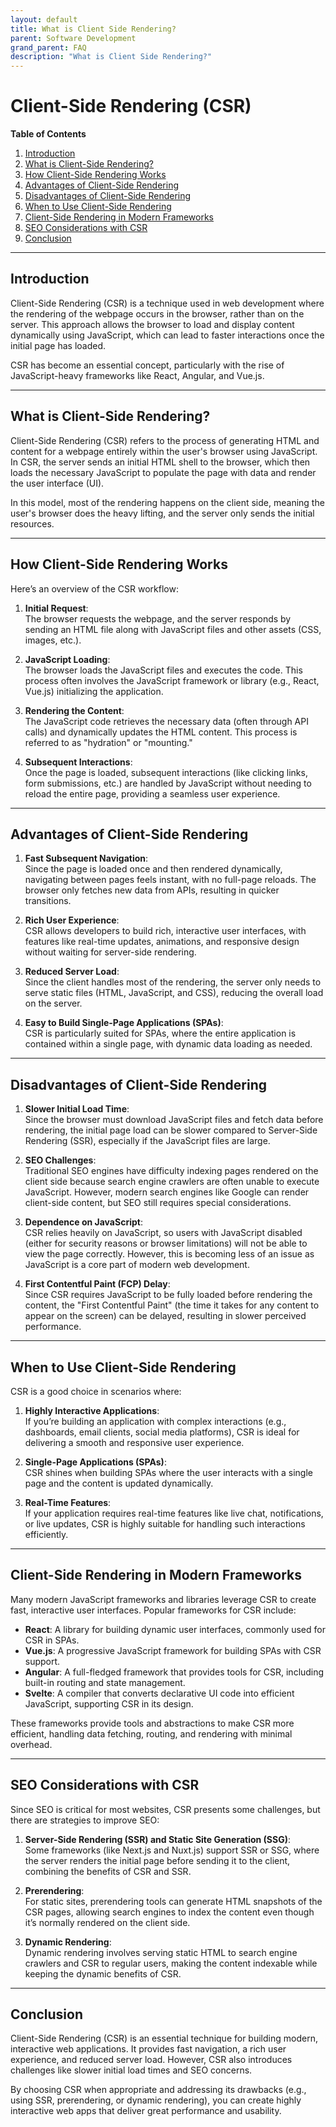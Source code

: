 ```yaml
---
layout: default
title: What is Client Side Rendering?
parent: Software Development
grand_parent: FAQ
description: "What is Client Side Rendering?"
---
```


# Client-Side Rendering (CSR)

**Table of Contents**
1. [Introduction](#introduction)
2. [What is Client-Side Rendering?](#what-is-client-side-rendering)
3. [How Client-Side Rendering Works](#how-client-side-rendering-works)
4. [Advantages of Client-Side Rendering](#advantages-of-client-side-rendering)
5. [Disadvantages of Client-Side Rendering](#disadvantages-of-client-side-rendering)
6. [When to Use Client-Side Rendering](#when-to-use-client-side-rendering)
7. [Client-Side Rendering in Modern Frameworks](#client-side-rendering-in-modern-frameworks)
8. [SEO Considerations with CSR](#seo-considerations-with-csr)
9. [Conclusion](#conclusion)

---

## Introduction
Client-Side Rendering (CSR) is a technique used in web development where the rendering of the webpage occurs in the browser, rather than on the server. This approach allows the browser to load and display content dynamically using JavaScript, which can lead to faster interactions once the initial page has loaded.

CSR has become an essential concept, particularly with the rise of JavaScript-heavy frameworks like React, Angular, and Vue.js.

---

## What is Client-Side Rendering?
Client-Side Rendering (CSR) refers to the process of generating HTML and content for a webpage entirely within the user's browser using JavaScript. In CSR, the server sends an initial HTML shell to the browser, which then loads the necessary JavaScript to populate the page with data and render the user interface (UI).

In this model, most of the rendering happens on the client side, meaning the user's browser does the heavy lifting, and the server only sends the initial resources.

---

## How Client-Side Rendering Works
Here’s an overview of the CSR workflow:

1. **Initial Request**:  
   The browser requests the webpage, and the server responds by sending an HTML file along with JavaScript files and other assets (CSS, images, etc.).

2. **JavaScript Loading**:  
   The browser loads the JavaScript files and executes the code. This process often involves the JavaScript framework or library (e.g., React, Vue.js) initializing the application.

3. **Rendering the Content**:  
   The JavaScript code retrieves the necessary data (often through API calls) and dynamically updates the HTML content. This process is referred to as "hydration" or "mounting."

4. **Subsequent Interactions**:  
   Once the page is loaded, subsequent interactions (like clicking links, form submissions, etc.) are handled by JavaScript without needing to reload the entire page, providing a seamless user experience.

---

## Advantages of Client-Side Rendering
1. **Fast Subsequent Navigation**:  
   Since the page is loaded once and then rendered dynamically, navigating between pages feels instant, with no full-page reloads. The browser only fetches new data from APIs, resulting in quicker transitions.

2. **Rich User Experience**:  
   CSR allows developers to build rich, interactive user interfaces, with features like real-time updates, animations, and responsive design without waiting for server-side rendering.

3. **Reduced Server Load**:  
   Since the client handles most of the rendering, the server only needs to serve static files (HTML, JavaScript, and CSS), reducing the overall load on the server.

4. **Easy to Build Single-Page Applications (SPAs)**:  
   CSR is particularly suited for SPAs, where the entire application is contained within a single page, with dynamic data loading as needed.

---

## Disadvantages of Client-Side Rendering
1. **Slower Initial Load Time**:  
   Since the browser must download JavaScript files and fetch data before rendering, the initial page load can be slower compared to Server-Side Rendering (SSR), especially if the JavaScript files are large.

2. **SEO Challenges**:  
   Traditional SEO engines have difficulty indexing pages rendered on the client side because search engine crawlers are often unable to execute JavaScript. However, modern search engines like Google can render client-side content, but SEO still requires special considerations.

3. **Dependence on JavaScript**:  
   CSR relies heavily on JavaScript, so users with JavaScript disabled (either for security reasons or browser limitations) will not be able to view the page correctly. However, this is becoming less of an issue as JavaScript is a core part of modern web development.

4. **First Contentful Paint (FCP) Delay**:  
   Since CSR requires JavaScript to be fully loaded before rendering the content, the "First Contentful Paint" (the time it takes for any content to appear on the screen) can be delayed, resulting in slower perceived performance.

---

## When to Use Client-Side Rendering
CSR is a good choice in scenarios where:

1. **Highly Interactive Applications**:  
   If you’re building an application with complex interactions (e.g., dashboards, email clients, social media platforms), CSR is ideal for delivering a smooth and responsive user experience.

2. **Single-Page Applications (SPAs)**:  
   CSR shines when building SPAs where the user interacts with a single page and the content is updated dynamically.

3. **Real-Time Features**:  
   If your application requires real-time features like live chat, notifications, or live updates, CSR is highly suitable for handling such interactions efficiently.

---

## Client-Side Rendering in Modern Frameworks
Many modern JavaScript frameworks and libraries leverage CSR to create fast, interactive user interfaces. Popular frameworks for CSR include:

- **React**: A library for building dynamic user interfaces, commonly used for CSR in SPAs.
- **Vue.js**: A progressive JavaScript framework for building SPAs with CSR support.
- **Angular**: A full-fledged framework that provides tools for CSR, including built-in routing and state management.
- **Svelte**: A compiler that converts declarative UI code into efficient JavaScript, supporting CSR in its design.

These frameworks provide tools and abstractions to make CSR more efficient, handling data fetching, routing, and rendering with minimal overhead.

---

## SEO Considerations with CSR
Since SEO is critical for most websites, CSR presents some challenges, but there are strategies to improve SEO:

1. **Server-Side Rendering (SSR) and Static Site Generation (SSG)**:  
   Some frameworks (like Next.js and Nuxt.js) support SSR or SSG, where the server renders the initial page before sending it to the client, combining the benefits of CSR and SSR.

2. **Prerendering**:  
   For static sites, prerendering tools can generate HTML snapshots of the CSR pages, allowing search engines to index the content even though it’s normally rendered on the client side.

3. **Dynamic Rendering**:  
   Dynamic rendering involves serving static HTML to search engine crawlers and CSR to regular users, making the content indexable while keeping the dynamic benefits of CSR.

---

## Conclusion
Client-Side Rendering (CSR) is an essential technique for building modern, interactive web applications. It provides fast navigation, a rich user experience, and reduced server load. However, CSR also introduces challenges like slower initial load times and SEO concerns.

By choosing CSR when appropriate and addressing its drawbacks (e.g., using SSR, prerendering, or dynamic rendering), you can create highly interactive web apps that deliver great performance and usability.